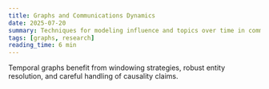 ```yaml
---
title: Graphs and Communications Dynamics
date: 2025-07-20
summary: Techniques for modeling influence and topics over time in comms graphs.
tags: [graphs, research]
reading_time: 6 min
---
```

Temporal graphs benefit from windowing strategies, robust entity resolution, and careful handling of causality claims.
